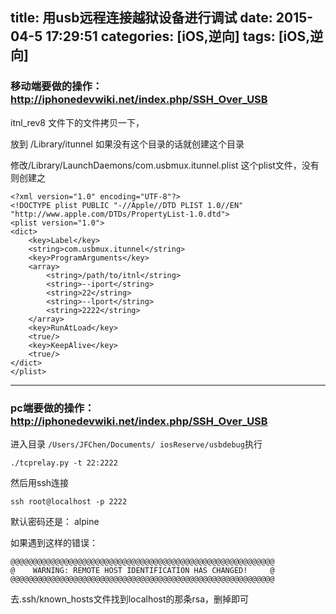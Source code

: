 title: 用usb远程连接越狱设备进行调试
date: 2015-04-5 17:29:51
categories: [iOS,逆向]
tags: [iOS,逆向]
---

### 移动端要做的操作：http://iphonedevwiki.net/index.php/SSH_Over_USB
itnl_rev8 文件下的文件拷贝一下，

放到 /Library/itunnel 如果没有这个目录的话就创建这个目录

修改/Library/LaunchDaemons/com.usbmux.itunnel.plist 这个plist文件，没有则创建之
```
<?xml version="1.0" encoding="UTF-8"?>
<!DOCTYPE plist PUBLIC "-//Apple//DTD PLIST 1.0//EN" "http://www.apple.com/DTDs/PropertyList-1.0.dtd">
<plist version="1.0">
<dict>
	<key>Label</key>
	<string>com.usbmux.itunnel</string>
	<key>ProgramArguments</key>
	<array>
		<string>/path/to/itnl</string>
		<string>--iport</string>
		<string>22</string>
		<string>--lport</string>
		<string>2222</string>
	</array>
	<key>RunAtLoad</key>
	<true/>
	<key>KeepAlive</key>
	<true/>
</dict>
</plist>
```

---
### pc端要做的操作：  http://iphonedevwiki.net/index.php/SSH_Over_USB

进入目录 `/Users/JFChen/Documents/ iosReserve/usbdebug`执行

```
./tcprelay.py -t 22:2222
```

然后用ssh连接

```
ssh root@localhost -p 2222
```

默认密码还是：
alpine

如果遇到这样的错误：

```
@@@@@@@@@@@@@@@@@@@@@@@@@@@@@@@@@@@@@@@@@@@@@@@@@@@@@@@@@@@
@    WARNING: REMOTE HOST IDENTIFICATION HAS CHANGED!     @
@@@@@@@@@@@@@@@@@@@@@@@@@@@@@@@@@@@@@@@@@@@@@@@@@@@@@@@@@@@
```
去.ssh/known_hosts文件找到localhost的那条rsa，删掉即可